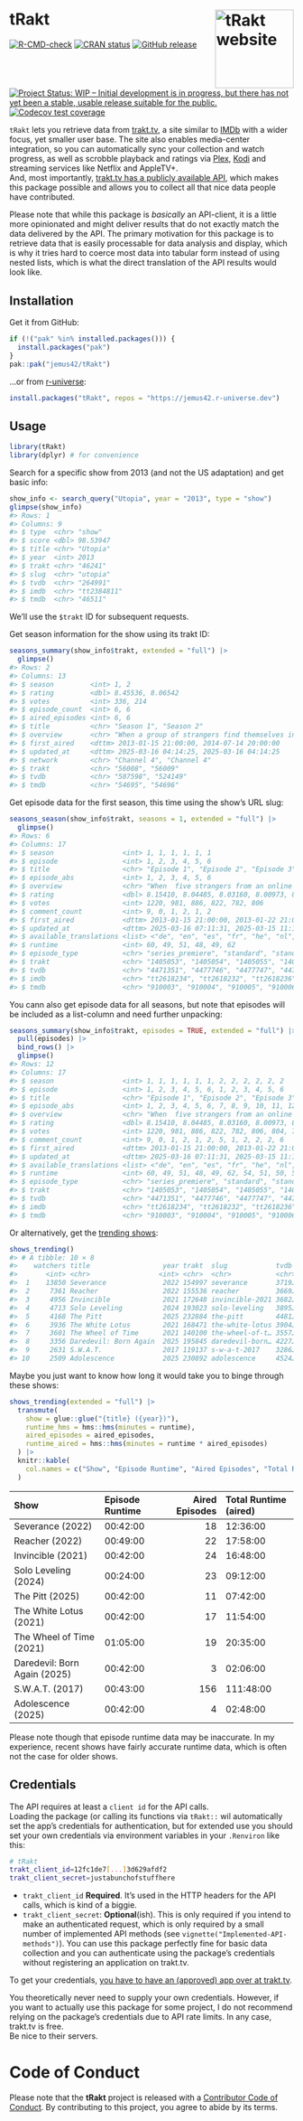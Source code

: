 
<!-- README.md is generated from README.Rmd. Please edit that file -->

# tRakt <a href="https://jemus42.github.io/tRakt"><img src="man/figures/logo.png" align="right" height="139" alt="tRakt website" /></a>

<!-- badges: start -->

[![R-CMD-check](https://github.com/jemus42/tRakt/actions/workflows/R-CMD-check.yaml/badge.svg)](https://github.com/jemus42/tRakt/actions/workflows/R-CMD-check.yaml)
[![CRAN
status](https://www.r-pkg.org/badges/version/tRakt)](https://cran.r-project.org/package=tRakt)
[![GitHub
release](https://img.shields.io/github/release/jemus42/tRakt.svg?logo=GitHub)](https://github.com/jemus42/tRakt/releases)
[![Project Status: WIP – Initial development is in progress, but there
has not yet been a stable, usable release suitable for the
public.](https://www.repostatus.org/badges/latest/wip.svg)](https://www.repostatus.org/#wip)
[![Codecov test
coverage](https://codecov.io/gh/jemus42/tRakt/graph/badge.svg)](https://app.codecov.io/gh/jemus42/tRakt)
<!-- badges: end -->

`tRakt` lets you retrieve data from [trakt.tv](https://trakt.tv/), a
site similar to [IMDb](https://imdb.com) with a wider focus, yet smaller
user base. The site also enables media-center integration, so you can
automatically sync your collection and watch progress, as well as
scrobble playback and ratings via [Plex](https://www.plex.tv/),
[Kodi](https://kodi.tv/) and streaming services like Netflix and
AppleTV+.  
And, most importantly, [trakt.tv has a publicly available
API](https://trakt.docs.apiary.io), which makes this package possible
and allows you to collect all that nice data people have contributed.

Please note that while this package is *basically* an API-client, it is
a little more opinionated and might deliver results that do not exactly
match the data delivered by the API. The primary motivation for this
package is to retrieve data that is easily processable for data analysis
and display, which is why it tries hard to coerce most data into tabular
form instead of using nested lists, which is what the direct translation
of the API results would look like.

## Installation

Get it from GitHub:

``` r
if (!("pak" %in% installed.packages())) {
  install.packages("pak")
}
pak::pak("jemus42/tRakt")
```

…or from [r-universe](https://jemus42.r-universe.dev/tRakt):

``` r
install.packages("tRakt", repos = "https://jemus42.r-universe.dev")
```

## Usage

``` r
library(tRakt)
library(dplyr) # for convenience
```

Search for a specific show from 2013 (and not the US adaptation) and get
basic info:

``` r
show_info <- search_query("Utopia", year = "2013", type = "show")
glimpse(show_info)
#> Rows: 1
#> Columns: 9
#> $ type  <chr> "show"
#> $ score <dbl> 98.53947
#> $ title <chr> "Utopia"
#> $ year  <int> 2013
#> $ trakt <chr> "46241"
#> $ slug  <chr> "utopia"
#> $ tvdb  <chr> "264991"
#> $ imdb  <chr> "tt2384811"
#> $ tmdb  <chr> "46511"
```

We’ll use the `$trakt` ID for subsequent requests.

Get season information for the show using its trakt ID:

``` r
seasons_summary(show_info$trakt, extended = "full") |>
  glimpse()
#> Rows: 2
#> Columns: 13
#> $ season         <int> 1, 2
#> $ rating         <dbl> 8.45536, 8.06542
#> $ votes          <int> 336, 214
#> $ episode_count  <int> 6, 6
#> $ aired_episodes <int> 6, 6
#> $ title          <chr> "Season 1", "Season 2"
#> $ overview       <chr> "When a group of strangers find themselves in possessio…
#> $ first_aired    <dttm> 2013-01-15 21:00:00, 2014-07-14 20:00:00
#> $ updated_at     <dttm> 2025-03-16 04:14:25, 2025-03-16 04:14:25
#> $ network        <chr> "Channel 4", "Channel 4"
#> $ trakt          <chr> "56008", "56009"
#> $ tvdb           <chr> "507598", "524149"
#> $ tmdb           <chr> "54695", "54696"
```

Get episode data for the first season, this time using the show’s URL
slug:

``` r
seasons_season(show_info$trakt, seasons = 1, extended = "full") |>
  glimpse()
#> Rows: 6
#> Columns: 17
#> $ season                 <int> 1, 1, 1, 1, 1, 1
#> $ episode                <int> 1, 2, 3, 4, 5, 6
#> $ title                  <chr> "Episode 1", "Episode 2", "Episode 3", "Episode…
#> $ episode_abs            <int> 1, 2, 3, 4, 5, 6
#> $ overview               <chr> "When  five strangers from an online comic book…
#> $ rating                 <dbl> 8.15410, 8.04485, 8.03160, 8.00973, 8.14578, 8.…
#> $ votes                  <int> 1220, 981, 886, 822, 782, 806
#> $ comment_count          <int> 9, 0, 1, 2, 1, 2
#> $ first_aired            <dttm> 2013-01-15 21:00:00, 2013-01-22 21:00:00, 2013-…
#> $ updated_at             <dttm> 2025-03-16 07:11:31, 2025-03-15 11:14:59, 2025-…
#> $ available_translations <list> <"de", "en", "es", "fr", "he", "nl", "pl", "ru"…
#> $ runtime                <int> 60, 49, 51, 48, 49, 62
#> $ episode_type           <chr> "series_premiere", "standard", "standard", "sta…
#> $ trakt                  <chr> "1405053", "1405054", "1405055", "1405056", "14…
#> $ tvdb                   <chr> "4471351", "4477746", "4477747", "4477748", "4…
#> $ imdb                   <chr> "tt2618234", "tt2618232", "tt2618236", "tt2618…
#> $ tmdb                   <chr> "910003", "910004", "910005", "910006", "91000…
```

You cann also get episode data for all seasons, but note that episodes
will be included as a list-column and need further unpacking:

``` r
seasons_summary(show_info$trakt, episodes = TRUE, extended = "full") |>
  pull(episodes) |>
  bind_rows() |>
  glimpse()
#> Rows: 12
#> Columns: 17
#> $ season                 <int> 1, 1, 1, 1, 1, 1, 2, 2, 2, 2, 2, 2
#> $ episode                <int> 1, 2, 3, 4, 5, 6, 1, 2, 3, 4, 5, 6
#> $ title                  <chr> "Episode 1", "Episode 2", "Episode 3", "Episode…
#> $ episode_abs            <int> 1, 2, 3, 4, 5, 6, 7, 8, 9, 10, 11, 12
#> $ overview               <chr> "When  five strangers from an online comic book…
#> $ rating                 <dbl> 8.15410, 8.04485, 8.03160, 8.00973, 8.14578, 8.…
#> $ votes                  <int> 1220, 981, 886, 822, 782, 806, 804, 700, 674, 6…
#> $ comment_count          <int> 9, 0, 1, 2, 1, 2, 5, 1, 2, 2, 2, 6
#> $ first_aired            <dttm> 2013-01-15 21:00:00, 2013-01-22 21:00:00, 2013-…
#> $ updated_at             <dttm> 2025-03-16 07:11:31, 2025-03-15 11:14:59, 2025-…
#> $ available_translations <list> <"de", "en", "es", "fr", "he", "nl", "pl", "ru"…
#> $ runtime                <int> 60, 49, 51, 48, 49, 62, 54, 51, 50, 50, 50, 53
#> $ episode_type           <chr> "series_premiere", "standard", "standard", "sta…
#> $ trakt                  <chr> "1405053", "1405054", "1405055", "1405056", "1…
#> $ tvdb                   <chr> "4471351", "4477746", "4477747", "4477748", "4…
#> $ imdb                   <chr> "tt2618234", "tt2618232", "tt2618236", "tt2618…
#> $ tmdb                   <chr> "910003", "910004", "910005", "910006", "910007…
```

Or alternatively, get the [trending
shows](https://trakt.tv/shows/trending):

``` r
shows_trending()
#> # A tibble: 10 × 8
#>    watchers title                  year trakt  slug            tvdb  imdb  tmdb 
#>       <int> <chr>                 <int> <chr>  <chr>           <chr> <chr> <chr>
#>  1    13850 Severance              2022 154997 severance       3719… tt11… 95396
#>  2     7361 Reacher                2022 155536 reacher         3669… tt92… 1089…
#>  3     4956 Invincible             2021 172648 invincible-2021 3682… tt67… 95557
#>  4     4713 Solo Leveling          2024 193023 solo-leveling   3895… tt21… 1275…
#>  5     4168 The Pitt               2025 232884 the-pitt        4481… tt31… 2503…
#>  6     3936 The White Lotus        2021 168471 the-white-lotus 3904… tt13… 1118…
#>  7     3601 The Wheel of Time      2021 140100 the-wheel-of-t… 3557… tt74… 71914
#>  8     3356 Daredevil: Born Again  2025 195845 daredevil-born… 4227… tt18… 2025…
#>  9     2631 S.W.A.T.               2017 119137 s-w-a-t-2017    3286… tt61… 71790
#> 10     2509 Adolescence            2025 230892 adolescence     4524… tt31… 2490…
```

Maybe you just want to know how long it would take you to binge through
these shows:

``` r
shows_trending(extended = "full") |>
  transmute(
    show = glue::glue("{title} ({year})"),
    runtime_hms = hms::hms(minutes = runtime),
    aired_episodes = aired_episodes,
    runtime_aired = hms::hms(minutes = runtime * aired_episodes)
  ) |>
  knitr::kable(
    col.names = c("Show", "Episode Runtime", "Aired Episodes", "Total Runtime (aired)")
  )
```

| Show | Episode Runtime | Aired Episodes | Total Runtime (aired) |
|:---|:---|---:|:---|
| Severance (2022) | 00:42:00 | 18 | 12:36:00 |
| Reacher (2022) | 00:49:00 | 22 | 17:58:00 |
| Invincible (2021) | 00:42:00 | 24 | 16:48:00 |
| Solo Leveling (2024) | 00:24:00 | 23 | 09:12:00 |
| The Pitt (2025) | 00:42:00 | 11 | 07:42:00 |
| The White Lotus (2021) | 00:42:00 | 17 | 11:54:00 |
| The Wheel of Time (2021) | 01:05:00 | 19 | 20:35:00 |
| Daredevil: Born Again (2025) | 00:42:00 | 3 | 02:06:00 |
| S.W.A.T. (2017) | 00:43:00 | 156 | 111:48:00 |
| Adolescence (2025) | 00:42:00 | 4 | 02:48:00 |

Please note though that episode runtime data may be inaccurate. In my
experience, recent shows have fairly accurate runtime data, which is
often not the case for older shows.

## Credentials

The API requires at least a `client id` for the API calls.  
Loading the package (or calling its functions via `tRakt::` wil
automatically set the app’s credentials for authentication, but for
extended use you should set your own credentials via environment
variables in your `.Renviron` like this:

``` sh
# tRakt
trakt_client_id=12fc1de7[...]3d629afdf2
trakt_client_secret=justabunchofstuffhere
```

- `trakt_client_id` **Required**. It’s used in the HTTP headers for the
  API calls, which is kind of a biggie.
- `trakt_client_secret`: **Optional**(ish). This is only required if you
  intend to make an authenticated request, which is only required by a
  small number of implemented API methods (see
  `vignette("Implemented-API-methods")`). You can use this package
  perfectly fine for basic data collection and you can authenticate
  using the package’s credentials without registering an application on
  trakt.tv.

To get your credentials, [you have to have an (approved) app over at
trakt.tv](http://trakt.tv/oauth/applications).

You theoretically never need to supply your own credentials. However, if
you want to actually use this package for some project, I do not
recommend relying on the package’s credentials due to API rate limits.
In any case, trakt.tv is free.  
Be nice to their servers.

# Code of Conduct

Please note that the **tRakt** project is released with a [Contributor
Code of Conduct](.github/CODE_OF_CONDUCT.md). By contributing to this
project, you agree to abide by its terms.
